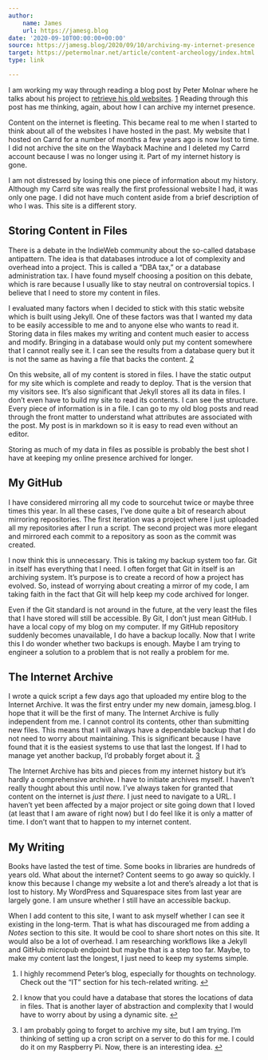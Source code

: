 ```yaml
---
author:
    name: James
    url: https://jamesg.blog
date: '2020-09-10T00:00:00+00:00'
source: https://jamesg.blog/2020/09/10/archiving-my-internet-presence
target: https://petermolnar.net/article/content-archeology/index.html
type: link

---
```


<p>I am working my way through reading a blog post by Peter Molnar where he talks about his project to <a href="https://petermolnar.net/article/content-archeology/index.html">retrieve his old websites</a>. <a href="https://jamesg.blog/2020/09/10/archiving-my-internet-presence#fn:1">1</a> Reading through this post has me thinking, again, about how I can archive my internet presence.</p>

<p>Content on the internet is fleeting. This became real to me when I started to think about all of the websites I have hosted in the past. My website that I hosted on Carrd for a number of months a few years ago is now lost to time. I did not archive the site on the Wayback Machine and I deleted my Carrd account because I was no longer using it. Part of my internet history is gone.</p>

<p>I am not distressed by losing this one piece of information about my history. Although my Carrd site was really the first professional website I had, it was only one page. I did not have much content aside from a brief description of who I was. This site is a different story.</p>

<h2>Storing Content in Files</h2>

<p>There is a debate in the IndieWeb community about the so-called database antipattern. The idea is that databases introduce a lot of complexity and overhead into a project. This is called a “DBA tax,” or a database administration tax. I have found myself choosing a position on this debate, which is rare because I usually like to stay neutral on controversial topics. I believe that I need to store my content in files.</p>

<p>I evaluated many factors when I decided to stick with this static website which is built using Jekyll. One of these factors was that I wanted my data to be easily accessible to me and to anyone else who wants to read it. Storing data in files makes my writing and content much easier to access and modify. Bringing in a database would only put my content somewhere that I cannot really see it. I can see the results from a database query but it is not the same as having a file that backs the content. <a href="https://jamesg.blog/2020/09/10/archiving-my-internet-presence#fn:2">2</a></p>

<p>On this website, all of my content is stored in files. I have the static output for my site which is complete and ready to deploy. That is the version that my visitors see. It’s also significant that Jekyll stores all its data in files. I don’t even have to build my site to read its contents. I can see the structure. Every piece of information is in a file. I can go to my old blog posts and read through the front matter to understand what attributes are associated with the post. My post is in markdown so it is easy to read even without an editor.</p>

<p>Storing as much of my data in files as possible is probably the best shot I have at keeping my online presence archived for longer.</p>

<h2>My GitHub</h2>

<p>I have considered mirroring all my code to sourcehut twice or maybe three times this year. In all these cases, I’ve done quite a bit of research about mirroring repositories. The first iteration was a project where I just uploaded all my repositories after I run a script. The second project was more elegant and mirrored each commit to a repository as soon as the commit was created.</p>

<p>I now think this is unnecessary. This is taking my backup system too far. Git in itself has everything that I need. I often forget that Git in itself is an archiving system. It’s purpose is to create a record of how a project has evolved. So, instead of worrying about creating a mirror of my code, I am taking faith in the fact that Git will help keep my code archived for longer.</p>

<p>Even if the Git standard is not around in the future, at the very least the files that I have stored will still be accessible. By Git, I don’t just mean GitHub. I have a local copy of my blog on my computer. If my GitHub repository suddenly becomes unavailable, I do have a backup locally. Now that I write this I do wonder whether two backups is enough. Maybe I am trying to engineer a solution to a problem that is not really a problem for me.</p>

<h2>The Internet Archive</h2>

<p>I wrote a quick script a few days ago that uploaded my entire blog to the Internet Archive. It was the first entry under my new domain, jamesg.blog. I hope that it will be the first of many. The Internet Archive is fully independent from me. I cannot control its contents, other than submitting new files. This means that I will always have a dependable backup that I do not need to worry about maintaining. This is significant because I have found that it is the easiest systems to use that last the longest. If I had to manage yet another backup, I’d probably forget about it. <a href="https://jamesg.blog/2020/09/10/archiving-my-internet-presence#fn:3">3</a></p>

<p>The Internet Archive has bits and pieces from my internet history but it’s hardly a comprehensive archive. I have to initiate archives myself. I haven’t really thought about this until now. I’ve always taken for granted that content on the internet is <em>just there.</em> I just need to navigate to a URL. I haven’t yet been affected by a major project or site going down that I loved (at least that I am aware of right now) but I do feel like it is only a matter of time. I don’t want that to happen to my internet content.</p>

<h2>My Writing</h2>

<p>Books have lasted the test of time. Some books in libraries are hundreds of years old. What about the internet? Content seems to go away so quickly. I know this because I change my website a lot and there’s already a lot that is lost to history. My WordPress and Squarespace sites from last year are largely gone. I am unsure whether I still have an accessible backup.</p>

<p>When I add content to this site, I want to ask myself whether I can see it existing in the long-term. That is what has discouraged me from adding a <em>Notes</em> section to this site. It would be cool to share short notes on this site. It would also be a lot of overhead. I am researching workflows like a Jekyll and GitHub micropub endpoint but maybe that is a step too far. Maybe, to make my content last the longest, I just need to keep my systems simple.</p>


  <ol><li>
      <p>I highly recommend Peter’s blog, especially for thoughts on technology. Check out the “IT” section for his tech-related writing. <a href="https://jamesg.blog/2020/09/10/archiving-my-internet-presence#fnref:1">↩</a></p>
    </li>
    <li>
      <p>I know that you could have a database that stores the locations of data in files. That is another layer of abstraction and complexity that I would have to worry about by using a dynamic site. <a href="https://jamesg.blog/2020/09/10/archiving-my-internet-presence#fnref:2">↩</a></p>
    </li>
    <li>
      <p>I am probably going to forget to archive my site, but I am trying. I’m thinking of setting up a cron script on a server to do this for me. I could do it on my Raspberry Pi. Now, there is an interesting idea. <a href="https://jamesg.blog/2020/09/10/archiving-my-internet-presence#fnref:3">↩</a></p>
    </li>
  </ol>
